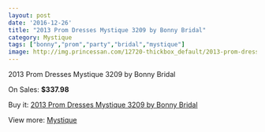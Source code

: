 ```yaml
---
layout: post
date: '2016-12-26'
title: "2013 Prom Dresses Mystique 3209 by Bonny Bridal"
category: Mystique
tags: ["bonny","prom","party","bridal","mystique"]
image: http://img.princessan.com/12720-thickbox_default/2013-prom-dresses-mystique-3209-by-bonny-bridal.jpg
---
```

2013 Prom Dresses Mystique 3209 by Bonny Bridal

On Sales: **$337.98**
<a href="https://www.princessan.com/en/mystique/6022-2013-prom-dresses-mystique-3209-by-bonny-bridal.html"><amp-img layout="responsive" width="600" height="600" src="//img.princessan.com/12720-thickbox_default/2013-prom-dresses-mystique-3209-by-bonny-bridal.jpg" alt="2013 Prom Dresses Mystique 3209 by Bonny Bridal 0" /></a>

Buy it: [2013 Prom Dresses Mystique 3209 by Bonny Bridal](https://www.princessan.com/en/mystique/6022-2013-prom-dresses-mystique-3209-by-bonny-bridal.html "2013 Prom Dresses Mystique 3209 by Bonny Bridal")

View more: [Mystique](https://www.princessan.com/en/47-mystique "Mystique")